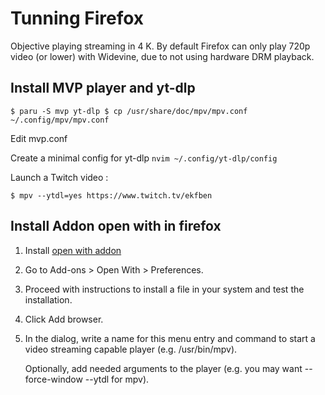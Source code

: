 # Tunning Firefox

Objective playing streaming in 4 K. By default Firefox can only play 720p video (or lower) with Widevine, due to not using hardware DRM playback.

## Install MVP player and yt-dlp

`$ paru -S mvp yt-dlp
$ cp /usr/share/doc/mpv/mpv.conf ~/.config/mpv/mpv.conf`

Edit mvp.conf 

Create a minimal config for yt-dlp
`nvim ~/.config/yt-dlp/config` 

Launch a Twitch video : 

`$ mpv --ytdl=yes https://www.twitch.tv/ekfben` 

## Install Addon open with in firefox

1. Install [open with addon](https://addons.mozilla.org/fr/firefox/addon/open-with/) 
2. Go to Add-ons > Open With > Preferences.
3. Proceed with instructions to install a file in your system and test the installation.
4. Click Add browser.
5. In the dialog, write a name for this menu entry and command to start a video streaming capable player (e.g. /usr/bin/mpv).

    Optionally, add needed arguments to the player (e.g. you may want --force-window --ytdl for mpv).
